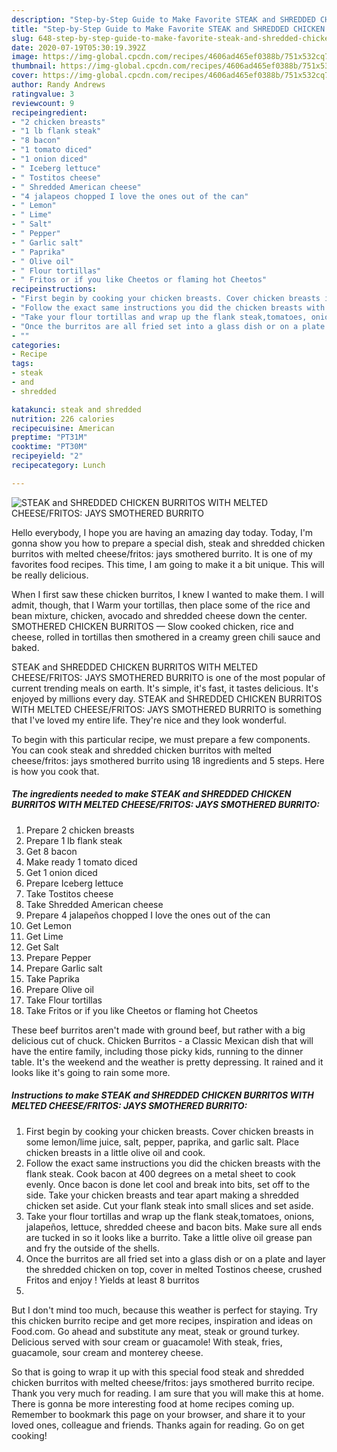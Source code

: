 ```yaml
---
description: "Step-by-Step Guide to Make Favorite STEAK and SHREDDED CHICKEN BURRITOS WITH MELTED CHEESE/FRITOS: JAYS SMOTHERED BURRITO"
title: "Step-by-Step Guide to Make Favorite STEAK and SHREDDED CHICKEN BURRITOS WITH MELTED CHEESE/FRITOS: JAYS SMOTHERED BURRITO"
slug: 648-step-by-step-guide-to-make-favorite-steak-and-shredded-chicken-burritos-with-melted-cheese-fritos-jays-smothered-burrito
date: 2020-07-19T05:30:19.392Z
image: https://img-global.cpcdn.com/recipes/4606ad465ef0388b/751x532cq70/steak-and-shredded-chicken-burritos-with-melted-cheesefritos-jays-smothered-burrito-recipe-main-photo.jpg
thumbnail: https://img-global.cpcdn.com/recipes/4606ad465ef0388b/751x532cq70/steak-and-shredded-chicken-burritos-with-melted-cheesefritos-jays-smothered-burrito-recipe-main-photo.jpg
cover: https://img-global.cpcdn.com/recipes/4606ad465ef0388b/751x532cq70/steak-and-shredded-chicken-burritos-with-melted-cheesefritos-jays-smothered-burrito-recipe-main-photo.jpg
author: Randy Andrews
ratingvalue: 3
reviewcount: 9
recipeingredient:
- "2 chicken breasts"
- "1 lb flank steak"
- "8 bacon"
- "1 tomato diced"
- "1 onion diced"
- " Iceberg lettuce"
- " Tostitos cheese"
- " Shredded American cheese"
- "4 jalapeos chopped I love the ones out of the can"
- " Lemon"
- " Lime"
- " Salt"
- " Pepper"
- " Garlic salt"
- " Paprika"
- " Olive oil"
- " Flour tortillas"
- " Fritos or if you like Cheetos or flaming hot Cheetos"
recipeinstructions:
- "First begin by cooking your chicken breasts. Cover chicken breasts in some lemon/lime juice, salt, pepper, paprika, and garlic salt. Place chicken breasts in a little olive oil and cook."
- "Follow the exact same instructions you did the chicken breasts with the flank steak. Cook bacon at 400 degrees on a metal sheet to cook evenly. Once bacon is done let cool and break into bits, set off to the side. Take your chicken breasts and tear apart making a shredded chicken set aside. Cut your flank steak into small slices and set aside."
- "Take your flour tortillas and wrap up the flank steak,tomatoes, onions, jalapeños, lettuce, shredded cheese and bacon bits. Make sure all ends are tucked in so it looks like a burrito. Take a little olive oil grease pan and fry the outside of the shells."
- "Once the burritos are all fried set into a glass dish or on a plate and layer the shredded chicken on top, cover in melted Tostinos cheese, crushed Fritos and enjoy ! Yields at least 8 burritos"
- ""
categories:
- Recipe
tags:
- steak
- and
- shredded

katakunci: steak and shredded 
nutrition: 226 calories
recipecuisine: American
preptime: "PT31M"
cooktime: "PT30M"
recipeyield: "2"
recipecategory: Lunch

---
```



![STEAK and SHREDDED CHICKEN BURRITOS WITH MELTED CHEESE/FRITOS: JAYS SMOTHERED BURRITO](https://img-global.cpcdn.com/recipes/4606ad465ef0388b/751x532cq70/steak-and-shredded-chicken-burritos-with-melted-cheesefritos-jays-smothered-burrito-recipe-main-photo.jpg)

Hello everybody, I hope you are having an amazing day today. Today, I'm gonna show you how to prepare a special dish, steak and shredded chicken burritos with melted cheese/fritos: jays smothered burrito. It is one of my favorites food recipes. This time, I am going to make it a bit unique. This will be really delicious.

When I first saw these chicken burritos, I knew I wanted to make them. I will admit, though, that I Warm your tortillas, then place some of the rice and bean mixture, chicken, avocado and shredded cheese down the center. SMOTHERED CHICKEN BURRITOS — Slow cooked chicken, rice and cheese, rolled in tortillas then smothered in a creamy green chili sauce and baked.

STEAK and SHREDDED CHICKEN BURRITOS WITH MELTED CHEESE/FRITOS: JAYS SMOTHERED BURRITO is one of the most popular of current trending meals on earth. It's simple, it's fast, it tastes delicious. It's enjoyed by millions every day. STEAK and SHREDDED CHICKEN BURRITOS WITH MELTED CHEESE/FRITOS: JAYS SMOTHERED BURRITO is something that I've loved my entire life. They're nice and they look wonderful.


To begin with this particular recipe, we must prepare a few components. You can cook steak and shredded chicken burritos with melted cheese/fritos: jays smothered burrito using 18 ingredients and 5 steps. Here is how you cook that.

<!--inarticleads1-->

##### The ingredients needed to make STEAK and SHREDDED CHICKEN BURRITOS WITH MELTED CHEESE/FRITOS: JAYS SMOTHERED BURRITO:

1. Prepare 2 chicken breasts
1. Prepare 1 lb flank steak
1. Get 8 bacon
1. Make ready 1 tomato diced
1. Get 1 onion diced
1. Prepare  Iceberg lettuce
1. Take  Tostitos cheese
1. Take  Shredded American cheese
1. Prepare 4 jalapeños chopped I love the ones out of the can
1. Get  Lemon
1. Get  Lime
1. Get  Salt
1. Prepare  Pepper
1. Prepare  Garlic salt
1. Take  Paprika
1. Prepare  Olive oil
1. Take  Flour tortillas
1. Take  Fritos or if you like Cheetos or flaming hot Cheetos


These beef burritos aren&#39;t made with ground beef, but rather with a big delicious cut of chuck. Chicken Burritos - a Classic Mexican dish that will have the entire family, including those picky kids, running to the dinner table. It&#39;s the weekend and the weather is pretty depressing. It rained and it looks like it&#39;s going to rain some more. 

<!--inarticleads2-->

##### Instructions to make STEAK and SHREDDED CHICKEN BURRITOS WITH MELTED CHEESE/FRITOS: JAYS SMOTHERED BURRITO:

1. First begin by cooking your chicken breasts. Cover chicken breasts in some lemon/lime juice, salt, pepper, paprika, and garlic salt. Place chicken breasts in a little olive oil and cook.
1. Follow the exact same instructions you did the chicken breasts with the flank steak. Cook bacon at 400 degrees on a metal sheet to cook evenly. Once bacon is done let cool and break into bits, set off to the side. Take your chicken breasts and tear apart making a shredded chicken set aside. Cut your flank steak into small slices and set aside.
1. Take your flour tortillas and wrap up the flank steak,tomatoes, onions, jalapeños, lettuce, shredded cheese and bacon bits. Make sure all ends are tucked in so it looks like a burrito. Take a little olive oil grease pan and fry the outside of the shells.
1. Once the burritos are all fried set into a glass dish or on a plate and layer the shredded chicken on top, cover in melted Tostinos cheese, crushed Fritos and enjoy ! Yields at least 8 burritos
1. 


But I don&#39;t mind too much, because this weather is perfect for staying. Try this chicken burrito recipe and get more recipes, inspiration and ideas on Food.com. Go ahead and substitute any meat, steak or ground turkey. Delicious served with sour cream or guacamole! With steak, fries, guacamole, sour cream and monterey cheese. 

So that is going to wrap it up with this special food steak and shredded chicken burritos with melted cheese/fritos: jays smothered burrito recipe. Thank you very much for reading. I am sure that you will make this at home. There is gonna be more interesting food at home recipes coming up. Remember to bookmark this page on your browser, and share it to your loved ones, colleague and friends. Thanks again for reading. Go on get cooking!
